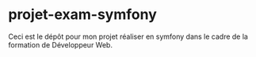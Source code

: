 # projet-exam-symfony
Ceci est le dépôt pour mon projet réaliser en symfony dans le cadre de la formation de Développeur Web.
